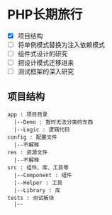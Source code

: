 # PHP长期旅行

- [x] 项目结构
- [ ] 将单例模式替换为注入依赖模式
- [ ] 组件式设计的研究
- [ ] 把设计模式迁移进来
- [ ] 测试框架的深入研究

## 项目结构
```
app : 项目目录
  |--Demo : 暂时无法分类的东西
  |--Logic : 逻辑代码
config : 配置文件
  |--不解释
res : 资源文件
  |--不解释
src : 组件、库、工具等
  |--Component : 组件
  |--Helper : 工具
  |--Library : 库
tests : 测试板块
  |--
```
